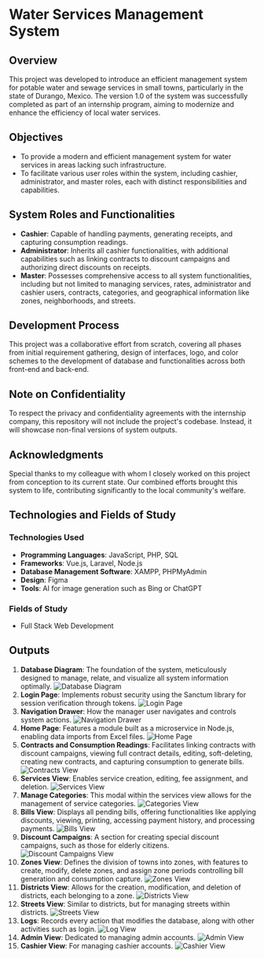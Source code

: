 # Water Services Management System

## Overview
This project was developed to introduce an efficient management system for potable water and sewage services in small towns, particularly in the state of Durango, Mexico. The version 1.0 of the system was successfully completed as part of an internship program, aiming to modernize and enhance the efficiency of local water services.

## Objectives
- To provide a modern and efficient management system for water services in areas lacking such infrastructure.
- To facilitate various user roles within the system, including cashier, administrator, and master roles, each with distinct responsibilities and capabilities.

## System Roles and Functionalities
- **Cashier**: Capable of handling payments, generating receipts, and capturing consumption readings.
- **Administrator**: Inherits all cashier functionalities, with additional capabilities such as linking contracts to discount campaigns and authorizing direct discounts on receipts.
- **Master**: Possesses comprehensive access to all system functionalities, including but not limited to managing services, rates, administrator and cashier users, contracts, categories, and geographical information like zones, neighborhoods, and streets.

## Development Process
This project was a collaborative effort from scratch, covering all phases from initial requirement gathering, design of interfaces, logo, and color schemes to the development of database and functionalities across both front-end and back-end.

## Note on Confidentiality
To respect the privacy and confidentiality agreements with the internship company, this repository will not include the project's codebase. Instead, it will showcase non-final versions of system outputs.

## Acknowledgments
Special thanks to my colleague with whom I closely worked on this project from conception to its current state. Our combined efforts brought this system to life, contributing significantly to the local community's welfare.

## Technologies and Fields of Study

### Technologies Used
- **Programming Languages**: JavaScript, PHP, SQL
- **Frameworks**: Vue.js, Laravel, Node.js
- **Database Management Software**: XAMPP, PHPMyAdmin
- **Design**: Figma
- **Tools**: AI for image generation such as Bing or ChatGPT

### Fields of Study
- Full Stack Web Development

## Outputs
1. **Database Diagram**: The foundation of the system, meticulously designed to manage, relate, and visualize all system information optimally. ![Database Diagram](https://github.com/AlonsoSOscarI/Portfolio/blob/main/Vue-Laravel-WaterServicesProject/Outputs-VueLaravel/1.%20Database%20Diagram.jpeg)
2. **Login Page**: Implements robust security using the Sanctum library for session verification through tokens. ![Login Page](https://github.com/AlonsoSOscarI/Portfolio/blob/main/Vue-Laravel-WaterServicesProject/Outputs-VueLaravel/2.%20Login.png)
3. **Navigation Drawer**: How the manager user navigates and controls system actions. ![Navigation Drawer](https://github.com/AlonsoSOscarI/Portfolio/blob/main/Vue-Laravel-WaterServicesProject/Outputs-VueLaravel/3.%20Navigation%20Drawer.png)
4. **Home Page**: Features a module built as a microservice in Node.js, enabling data imports from Excel files. ![Home Page](https://github.com/AlonsoSOscarI/Portfolio/blob/main/Vue-Laravel-WaterServicesProject/Outputs-VueLaravel/4.%20Home%20Page.png)
5. **Contracts and Consumption Readings**: Facilitates linking contracts with discount campaigns, viewing full contract details, editing, soft-deleting, creating new contracts, and capturing consumption to generate bills. ![Contracts View](https://github.com/AlonsoSOscarI/Portfolio/blob/main/Vue-Laravel-WaterServicesProject/Outputs-VueLaravel/5.%20Contracts%20View.png)
6. **Services View**: Enables service creation, editing, fee assignment, and deletion. ![Services View](https://github.com/AlonsoSOscarI/Portfolio/blob/main/Vue-Laravel-WaterServicesProject/Outputs-VueLaravel/6.%20Services%20View.png)
7. **Manage Categories**: This modal within the services view allows for the management of service categories. ![Categories View](https://github.com/AlonsoSOscarI/Portfolio/blob/main/Vue-Laravel-WaterServicesProject/Outputs-VueLaravel/7.%20Categories%20view.png)
8. **Bills View**: Displays all pending bills, offering functionalities like applying discounts, viewing, printing, accessing payment history, and processing payments. ![Bills View](https://github.com/AlonsoSOscarI/Portfolio/blob/main/Vue-Laravel-WaterServicesProject/Outputs-VueLaravel/8.%20Bills%20view.png)
9. **Discount Campaigns**: A section for creating special discount campaigns, such as those for elderly citizens. ![Discount Campaigns View](https://github.com/AlonsoSOscarI/Portfolio/blob/main/Vue-Laravel-WaterServicesProject/Outputs-VueLaravel/9.%20DiscountCampaigns%20View.png)
10. **Zones View**: Defines the division of towns into zones, with features to create, modify, delete zones, and assign zone periods controlling bill generation and consumption capture. ![Zones View](https://github.com/AlonsoSOscarI/Portfolio/blob/main/Vue-Laravel-WaterServicesProject/Outputs-VueLaravel/10.%20Zones%20View.png)
11. **Districts View**: Allows for the creation, modification, and deletion of districts, each belonging to a zone. ![Districts View](https://github.com/AlonsoSOscarI/Portfolio/blob/main/Vue-Laravel-WaterServicesProject/Outputs-VueLaravel/11.%20Disctrics%20View.png)
12. **Streets View**: Similar to districts, but for managing streets within districts. ![Streets View](https://github.com/AlonsoSOscarI/Portfolio/blob/main/Vue-Laravel-WaterServicesProject/Outputs-VueLaravel/12.%20Streets%20view.png)
13. **Logs**: Records every action that modifies the database, along with other activities such as login. ![Log View](https://github.com/AlonsoSOscarI/Portfolio/blob/main/Vue-Laravel-WaterServicesProject/Outputs-VueLaravel/13.%20Log%20view.png)
14. **Admin View**: Dedicated to managing admin accounts. ![Admin View](https://github.com/AlonsoSOscarI/Portfolio/blob/main/Vue-Laravel-WaterServicesProject/Outputs-VueLaravel/14.%20Admin%20view.png)
15. **Cashier View**: For managing cashier accounts. ![Cashier View](https://github.com/AlonsoSOscarI/Portfolio/blob/main/Vue-Laravel-WaterServicesProject/Outputs-VueLaravel/15.%20Cashier%20View.png)


